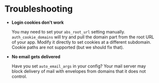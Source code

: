 Troubleshooting
===============

* __Login cookies don't work__

  You may need to set your <code>abs_root_url</code> setting manually. <code>auth_cookie_domains</code> will
  try and pull the domain part from the root URL of your app. Modify it directly to set cookies at a different
  subdomain. Cookie paths are not supported (but we should fix that).


* __No email gets delivered__

  Have you set <code>auto_email_args</code> in your config? Your mail server may block delivery of mail
  with envelopes from domains that it does not control.

